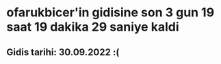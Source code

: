 # ofarukbicer'in gidisine son 3 gun 19 saat 19 dakika 29 saniye kaldi

## Gidis tarihi: 30.09.2022 :(